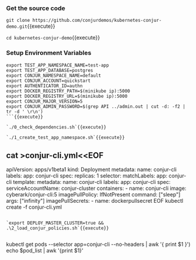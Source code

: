 

### Get the source code

`git clone https://github.com/conjurdemos/kubernetes-conjur-demo.git`{{execute}}

`cd kubernetes-conjur-demo`{{execute}}

### Setup Environment Variables

```
export TEST_APP_NAMESPACE_NAME=test-app
export TEST_APP_DATABASE=postgres
export CONJUR_NAMESPACE_NAME=default
export CONJUR_ACCOUNT=quickstart
export AUTHENTICATOR_ID=authn
export DOCKER_REGISTRY_PATH=$(minikube ip):5000
export DOCKER_REGISTRY_URL=$(minikube ip):5000
export CONJUR_MAJOR_VERSION=5
export CONJUR_ADMIN_PASSWORD=$(grep API ../admin.out | cut -d: -f2 | tr -d ' \r\n')
```{{execute}}

`./0_check_dependencies.sh`{{execute}}

`./1_create_test_app_namespace.sh`{{execute}}

```
cat >conjur-cli.yml<<EOF
---
apiVersion: apps/v1beta1
kind: Deployment
metadata:
  name: conjur-cli
  labels:
    app: conjur-cli
spec:
  replicas: 1
  selector:
    matchLabels:
      app: conjur-cli
  template:
    metadata:
      name: conjur-cli
      labels:
        app: conjur-cli
    spec:
      serviceAccountName: conjur-cluster
      containers:
      - name: conjur-cli
        image: cyberark/conjur-cli:5
        imagePullPolicy: IfNotPresent
        command: ["sleep"]
        args: ["infinity"]
      imagePullSecrets:
        - name: dockerpullsecret
EOF
kubectl create -f conjur-cli.yml
```{{execute}}

`export DEPLOY_MASTER_CLUSTER=true && .\2_load_conjur_policies.sh`{{execute}}


```
kubectl get pods --selector app=conjur-cli --no-headers | awk '{ print $1 }')
echo $pod_list | awk '{print $1}'
```{{execute}}
